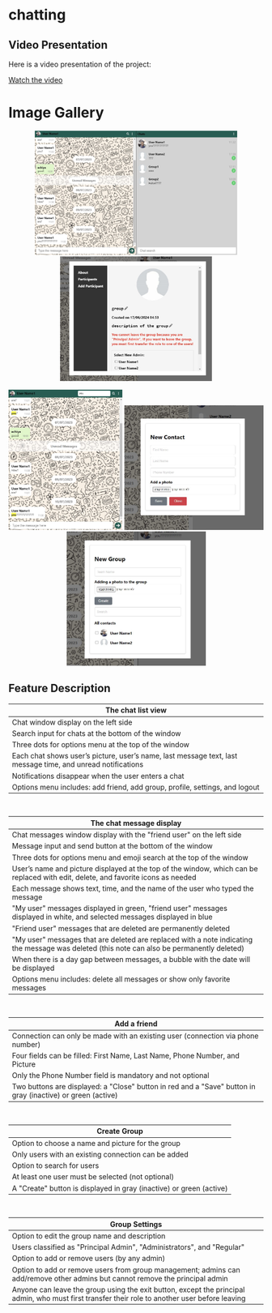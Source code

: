 # chatting

## Video Presentation
Here is a video presentation of the project:

[Watch the video](https://github.com/achiyat/chatting/raw/master/chat/img/presentation.mp4)

# Image Gallery

<p align="center">
  <img src="https://github.com/achiyat/chatting/blob/master/chat/media/img/chat_pic.jpg" width="400"/>
  <img src="https://github.com/achiyat/chatting/blob/master/chat/media/img/chat_pic4.jpg" width="300"/>
</p>
<p align="center">
  <img src="https://github.com/achiyat/chatting/blob/master/chat/media/img/chat_pic1.jpg" width="225"/>
  <img src="https://github.com/achiyat/chatting/blob/master/chat/media/img/chat_pic2.jpg" width="275"/>
  <img src="https://github.com/achiyat/chatting/blob/master/chat/media/img/chat_pic3.jpg" width="275"/>
</p>


## Feature Description

| The chat list view   |
|--------------------------------------------------------------------------------------------------------------------------|
| Chat window display on the left side                                                                                     |
| Search input for chats at the bottom of the window                                                                       |
| Three dots for options menu at the top of the window                                                                     |
| Each chat shows user’s picture, user’s name, last message text, last message time, and unread notifications              |
| Notifications disappear when the user enters a chat                                                                      |
| Options menu includes: add friend, add group, profile, settings, and logout                                              |
<br/>

| The chat message display   |
|--------------------------------------------------------------------------------------------------------------------------------------|
| Chat messages window display with the "friend user" on the left side                                                                 |
| Message input and send button at the bottom of the window                                                                            |
| Three dots for options menu and emoji search at the top of the window                                                                |
| User’s name and picture displayed at the top of the window, which can be replaced with edit, delete, and favorite icons as needed    |
| Each message shows text, time, and the name of the user who typed the message                                                        |
| "My user" messages displayed in green, "friend user" messages displayed in white, and selected messages displayed in blue            |
| "Friend user" messages that are deleted are permanently deleted                                                                      |
| "My user" messages that are deleted are replaced with a note indicating the message was deleted (this note can also be permanently deleted) |
| When there is a day gap between messages, a bubble with the date will be displayed                                                   |
| Options menu includes: delete all messages or show only favorite messages                                                            |
<br/>

| Add a friend   |
|--------------------------------------------------------------------------------------------------------------|
| Connection can only be made with an existing user (connection via phone number)                              |
| Four fields can be filled: First Name, Last Name, Phone Number, and Picture                                  |
| Only the Phone Number field is mandatory and not optional                                                    |
| Two buttons are displayed: a "Close" button in red and a "Save" button in gray (inactive) or green (active)  |
<br/>

| Create Group   |
|---------------------------------------------------------------------------------------------------------------------|
| Option to choose a name and picture for the group                                                                   |
| Only users with an existing connection can be added                                                                 |
| Option to search for users                                                                                          |
| At least one user must be selected (not optional)                                                                   |
| A "Create" button is displayed in gray (inactive) or green (active)                                                 |
<br/>

| Group Settings   |
|---------------------------------------------------------------------------------------------------------------------------------------|
| Option to edit the group name and description                                                                                         |
| Users classified as "Principal Admin", "Administrators", and "Regular"                                                                |
| Option to add or remove users (by any admin)                                                                                          |
| Option to add or remove users from group management; admins can add/remove other admins but cannot remove the principal admin         |
| Anyone can leave the group using the exit button, except the principal admin, who must first transfer their role to another user before leaving   |

